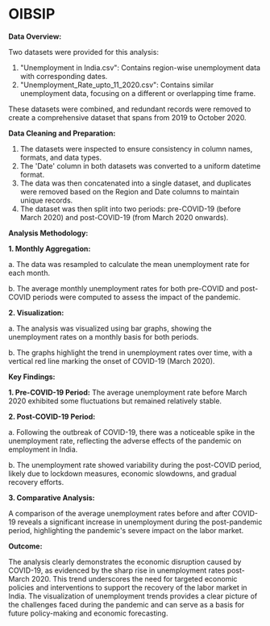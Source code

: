 # OIBSIP
**Data Overview:**

Two datasets were provided for this analysis:
1. "Unemployment in India.csv": Contains region-wise unemployment data with corresponding dates.
2. "Unemployment_Rate_upto_11_2020.csv": Contains similar unemployment data, focusing on a different or overlapping time frame.

These datasets were combined, and redundant records were removed to create a comprehensive dataset that spans from 2019 to October 2020.

**Data Cleaning and Preparation:**
1. The datasets were inspected to ensure consistency in column names, formats, and data types.
2. The 'Date' column in both datasets was converted to a uniform datetime format.
3. The data was then concatenated into a single dataset, and duplicates were removed based on the Region and Date columns to maintain unique records.
4. The dataset was then split into two periods: pre-COVID-19 (before March 2020) and post-COVID-19 (from March 2020 onwards).

**Analysis Methodology:**

**1. Monthly Aggregation:**

a. The data was resampled to calculate the mean unemployment rate for each month.

b. The average monthly unemployment rates for both pre-COVID and post-COVID periods were computed to assess the impact of the pandemic.

**2. Visualization:**

a. The analysis was visualized using bar graphs, showing the unemployment rates on a monthly basis for both periods.

b. The graphs highlight the trend in unemployment rates over time, with a vertical red line marking the onset of COVID-19 (March 2020).

**Key Findings:**

**1. Pre-COVID-19 Period:**
The average unemployment rate before March 2020 exhibited some fluctuations but remained relatively stable.

**2. Post-COVID-19 Period:**

a. Following the outbreak of COVID-19, there was a noticeable spike in the unemployment rate, reflecting the adverse effects of the pandemic on employment in India.

b. The unemployment rate showed variability during the post-COVID period, likely due to lockdown measures, economic slowdowns, and gradual recovery efforts.

**3. Comparative Analysis:**

A comparison of the average unemployment rates before and after COVID-19 reveals a significant increase in unemployment during the post-pandemic period, highlighting the pandemic's severe impact on the labor market.

**Outcome:**

The analysis clearly demonstrates the economic disruption caused by COVID-19, as evidenced by the sharp rise in unemployment rates post-March 2020. This trend underscores the need for targeted economic policies and interventions to support the recovery of the labor market in India. The visualization of unemployment trends provides a clear picture of the challenges faced during the pandemic and can serve as a basis for future policy-making and economic forecasting.
